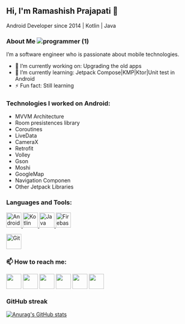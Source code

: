 ## Hi, I'm Ramashish Prajapati 👋
Android Developer since 2014 | Kotlin | Java

### About Me ![programmer (1)](https://user-images.githubusercontent.com/13693026/133562421-007a510d-646c-4666-a053-721ed6460b56.png)

I’m a software engineer who is passionate about mobile technologies.

- 🔭 I’m currently working on: Upgrading the old apps
- 🌱 I’m currently learning: Jetpack Compose|KMP|Ktor|Unit test in Android
- ⚡ Fun fact: Still learning
     
### Technologies I worked on Android:
- MVVM Architecture
- Room presistences library
- Coroutines
- LiveData
- CameraX
- Retrofit
- Volley
- Gson
- Moshi
- GoogleMap
- Navigation Componen
- Other Jetpack Libraries

<h3 align="left">Languages and Tools:</h3>
<p align="left">
  <a href="https://flutter.dev" target="_blank"> <img src="https://www.vectorlogo.zone/logos/android/android-icon.svg" alt="Android" width="40" height="40"/> </a>
  <a href="https://flutter.dev" target="_blank"> <img src="https://www.vectorlogo.zone/logos/kotlinlang/kotlinlang-icon.svg" alt="Kotlin" width="40" height="40"/> </a>
  <a href="https://flutter.dev" target="_blank"> <img src="https://www.vectorlogo.zone/logos/java/java-icon.svg" alt="Java" width="40" height="40"/> </a> 
  <a href="https://flutter.dev" target="_blank"> <img src="https://www.vectorlogo.zone/logos/firebase/firebase-icon.svg" alt="Firebase" width="40" height="40"/> </a> </p> 
  <a href="https://flutter.dev" target="_blank"> <img src="https://www.vectorlogo.zone/logos/git-scm/git-scm-icon.svg" alt="Git" width="40" height="40"/> </a> </p> 

<h3 align="left">📫 How to reach me:</h3>
<p align="left">
<a href="https://twitter.com/iamramashish?s=09" target="blank"><img align="center" src="https://www.vectorlogo.zone/logos/twitter/twitter-tile.svg" alt="" height="40" width="40" /></a>
<a href="https://www.linkedin.com/in/ramashish-prajapati-36bb7787" target="blank"><img align="center" src="https://www.vectorlogo.zone/logos/linkedin/linkedin-tile.svg" alt="" height="40" width="40" /></a>
<a href="https://www.facebook.com/ramashish.prajapati.1" target="blank"><img align="center" src="https://www.vectorlogo.zone/logos/facebook/facebook-tile.svg" alt="" height="40" width="40" /></a>
<a href="https://www.instagram.com/invites/contact/?i=1idngushop23d&utm_content=q6q5sj" target="blank"><img align="center" src="https://www.vectorlogo.zone/logos/instagram/instagram-tile.svg" alt="" height="40" width="40" /></a>
<a href="https://t.me/Ramashishprajapati" target="blank"><img align="center" src="https://www.vectorlogo.zone/logos/telegram/telegram-tile.svg" alt="" height="40" width="40" /></a>
<a href="https://join.slack.com/t/ram-lgb5091/shared_invite/zt-vyam7ksk-cJfElrxriwwwVx6YqlMWGw" target="blank"><img align="center" src="https://www.vectorlogo.zone/logos/slack/slack-tile.svg" alt="" height="40" width="40" /></a></p>

<h3 align="left">GitHub streak</h3>

[![Anurag's GitHub stats](https://github-readme-stats.vercel.app/api?username=RamashishPrajapati&show_icons=true&theme=radical)](https://github.com/anuraghazra/github-readme-stats)

<!--
**RamashishPrajapati/RamashishPrajapati** is a ✨ _special_ ✨ repository because its `README.md` (this file) appears on your GitHub profile.

Here are some ideas to get you started:

- 🔭 I’m currently working on ...
- 🌱 I’m currently learning ...
- 👯 I’m looking to collaborate on ...
- 🤔 I’m looking for help with ...
- 💬 Ask me about ...
- 📫 How to reach me: ...
- 😄 Pronouns: ...
- ⚡ Fun fact: ...
-->
